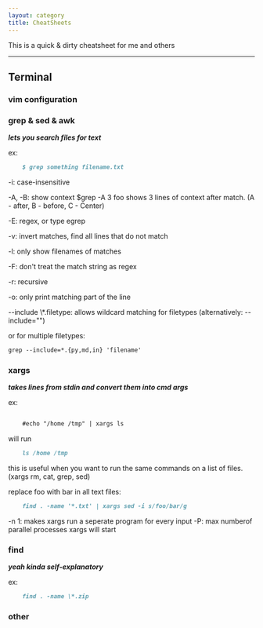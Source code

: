 ```yaml
---
layout: category
title: CheatSheets
---
```


This is a quick & dirty cheatsheet for me and others

---


## Terminal


### vim configuration

### grep & sed & awk
**_lets you search files for text_**

ex:

```md
    $ grep something filename.txt
```
-i: case-insensitive

-A, -B: show context $grep -A 3 foo shows 3 lines of context after
match. (A - after, B - before, C - Center)

-E: regex, or type egrep

-v: invert matches, find all lines that do not match

-l: only show filenames of matches

-F: don't treat the match string as regex

-r: recursive

-o: only print matching part of the line

--include \\*.filetype: allows wildcard matching for filetypes (alternatively: --include="")

or for multiple filetypes:

```md
grep --include=*.{py,md,in} 'filename'
```

### xargs

**_takes lines from stdin and convert them into cmd args_**

ex:
```md

    #echo "/home /tmp" | xargs ls
```

will run

```md
    ls /home /tmp
```

this is useful when you want to run the same commands on a list of files.
(xargs rm, cat, grep, sed)

replace foo with bar in all text files:

```md
    find . -name '*.txt' | xargs sed -i s/foo/bar/g
```

-n 1: makes xargs run a seperate program for every input
-P: max numberof parallel processes xargs will start

### find

**_yeah kinda self-explanatory_**

ex:
```md
    find . -name \*.zip
```
### other

